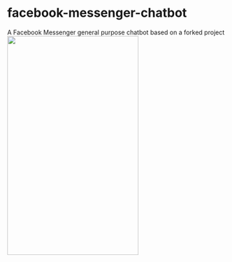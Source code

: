 # facebook-messenger-chatbot
A Facebook Messenger general purpose chatbot based on a forked project
<img src="https://cloud.githubusercontent.com/assets/18606197/21282470/1dee99ae-c3aa-11e6-9309-33be98583f9d.png"  width="300" height="500" />
